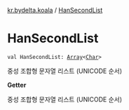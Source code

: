 [kr.bydelta.koala](index.md) / [HanSecondList](./-han-second-list.md)

# HanSecondList

`val HanSecondList: `[`Array`](https://kotlinlang.org/api/latest/jvm/stdlib/kotlin/-array/index.html)`<`[`Char`](https://kotlinlang.org/api/latest/jvm/stdlib/kotlin/-char/index.html)`>`

중성 조합형 문자열 리스트 (UNICODE 순서)

**Getter**

중성 조합형 문자열 리스트 (UNICODE 순서)

